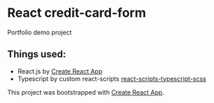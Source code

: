 # React credit-card-form

Portfolio demo project

## Things used:

- React.js by [Create React App](https://github.com/facebookincubator/create-react-app)
- Typescript by custom react-scripts [react-scripts-typescript-scss](https://github.com/ewgenius/react-scripts-typescript-scss)

This project was bootstrapped with [Create React App](https://github.com/facebookincubator/create-react-app).
